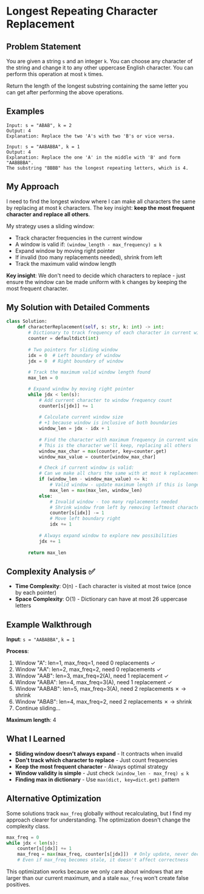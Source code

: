 # Longest Repeating Character Replacement

## Problem Statement
You are given a string `s` and an integer `k`. You can choose any character of the string and change it to any other uppercase English character. You can perform this operation at most `k` times.

Return the length of the longest substring containing the same letter you can get after performing the above operations.

## Examples
```
Input: s = "ABAB", k = 2
Output: 4
Explanation: Replace the two 'A's with two 'B's or vice versa.

Input: s = "AABABBA", k = 1
Output: 4
Explanation: Replace the one 'A' in the middle with 'B' and form "AABBBBA".
The substring "BBBB" has the longest repeating letters, which is 4.
```

## My Approach
I need to find the longest window where I can make all characters the same by replacing at most k characters. The key insight: **keep the most frequent character and replace all others**.

My strategy uses a sliding window:
- Track character frequencies in the current window
- A window is valid if: `(window_length - max_frequency) ≤ k`
- Expand window by moving right pointer
- If invalid (too many replacements needed), shrink from left
- Track the maximum valid window length

**Key insight**: We don't need to decide which characters to replace - just ensure the window can be made uniform with k changes by keeping the most frequent character.

## My Solution with Detailed Comments
```python
class Solution:
    def characterReplacement(self, s: str, k: int) -> int:
        # Dictionary to track frequency of each character in current window
        counter = defaultdict(int)
        
        # Two pointers for sliding window
        idx = 0  # Left boundary of window
        jdx = 0  # Right boundary of window
        
        # Track the maximum valid window length found
        max_len = 0

        # Expand window by moving right pointer
        while jdx < len(s):
            # Add current character to window frequency count
            counter[s[jdx]] += 1
            
            # Calculate current window size
            # +1 because window is inclusive of both boundaries
            window_len = jdx - idx + 1
            
            # Find the character with maximum frequency in current window
            # This is the character we'll keep, replacing all others
            window_max_char = max(counter, key=counter.get)
            window_max_value = counter[window_max_char]

            # Check if current window is valid:
            # Can we make all chars the same with at most k replacements?
            if (window_len - window_max_value) <= k:
                # Valid window - update maximum length if this is longer
                max_len = max(max_len, window_len)
            else:
                # Invalid window - too many replacements needed
                # Shrink window from left by removing leftmost character
                counter[s[idx]] -= 1
                # Move left boundary right
                idx += 1
            
            # Always expand window to explore new possibilities
            jdx += 1
            
        return max_len
```

## Complexity Analysis ✅
- **Time Complexity**: O(n) - Each character is visited at most twice (once by each pointer)
- **Space Complexity**: O(1) - Dictionary can have at most 26 uppercase letters

## Example Walkthrough
**Input**: `s = "AABABBA"`, `k = 1`

**Process**:
1. Window "A": len=1, max_freq=1, need 0 replacements ✓
2. Window "AA": len=2, max_freq=2, need 0 replacements ✓
3. Window "AAB": len=3, max_freq=2(A), need 1 replacement ✓
4. Window "AABA": len=4, max_freq=3(A), need 1 replacement ✓
5. Window "AABAB": len=5, max_freq=3(A), need 2 replacements ✗ → shrink
6. Window "ABAB": len=4, max_freq=2, need 2 replacements ✗ → shrink
7. Continue sliding...

**Maximum length**: 4

## What I Learned
- **Sliding window doesn't always expand** - It contracts when invalid
- **Don't track which character to replace** - Just count frequencies
- **Keep the most frequent character** - Always optimal strategy
- **Window validity is simple** - Just check `(window_len - max_freq) ≤ k`
- **Finding max in dictionary** - Use `max(dict, key=dict.get)` pattern

## Alternative Optimization
Some solutions track `max_freq` globally without recalculating, but I find my approach clearer for understanding. The optimization doesn't change the complexity class.

```python
max_freq = 0
while jdx < len(s):
    counter[s[jdx]] += 1
    max_freq = max(max_freq, counter[s[jdx]])  # Only update, never decrease
    # Even if max_freq becomes stale, it doesn't affect correctness
```
This optimization works because we only care about windows that are larger than our current maximum, and a stale `max_freq` won't create false positives.
